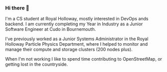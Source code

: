 ### Hi there 👋

I'm a CS student at Royal Holloway, mostly interested in DevOps ands backend. I am currently completing my Year in Industry as a Junior Software Engineer at Cudo in Bournemouth.

I've previously worked as a Junior Systems Administrator in the Royal Holloway Particle Physics Department, where I helped to monitor and manage their compute and storage clusters (200 nodes plus).

When I'm not working I like to spend time contributing to OpenStreetMap, or getting lost in the countryside.

<!--
**GeorgeHoneywood/GeorgeHoneywood** is a ✨ _special_ ✨ repository because its `README.md` (this file) appears on your GitHub profile.

Here are some ideas to get you started:

- 🔭 I’m currently working on ...
- 🌱 I’m currently learning ...
- 👯 I’m looking to collaborate on ...
- 🤔 I’m looking for help with ...
- 💬 Ask me about ...
- 📫 How to reach me: ...
- 😄 Pronouns: ...
- ⚡ Fun fact: ...
-->
